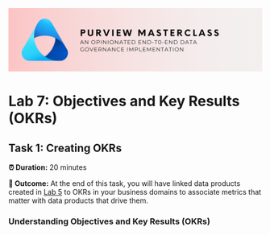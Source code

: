 ![Banner](./assets/banner.png)

# Lab 7: Objectives and Key Results (OKRs)

## Task 1: Creating OKRs

**⏰ Duration:** 20 minutes

**🎯 Outcome:** At the end of this task, you will have linked data products created in [Lab 5](/Lab-05.md) to OKRs in your business domains to associate metrics that matter with data products that drive them.

### Understanding Objectives and Key Results (OKRs)
